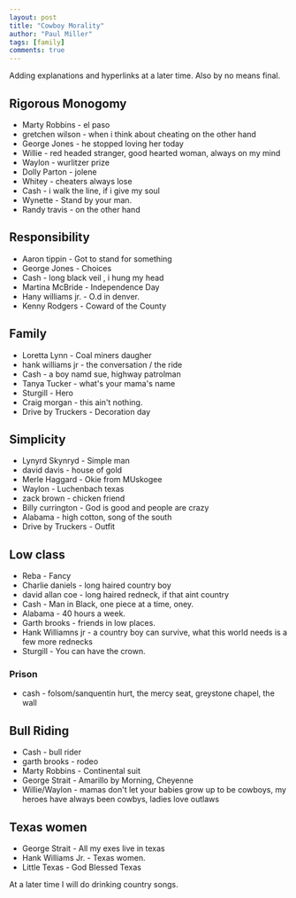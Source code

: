 ```yaml
--- 
layout: post
title: "Cowboy Morality"
author: "Paul Miller"
tags: [family]
comments: true
---
```


Adding explanations and hyperlinks at a later time. Also by no means final.

## Rigorous Monogomy
- Marty Robbins - el paso
- gretchen wilson - when i think about cheating  on the other hand
- George Jones -  he stopped loving her today
- Willie  - red headed stranger,   good hearted woman, always on my mind
- Waylon - wurlitzer prize
- Dolly Parton - jolene
- Whitey - cheaters always lose 
- Cash -  i walk the line,  if i give my soul
- Wynette - Stand by your man. 
- Randy travis - on the other hand

## Responsibility
- Aaron tippin - Got to stand for something
- George Jones - Choices
- Cash - long black veil , i hung my head
- Martina McBride - Independence Day 
- Hany williams jr. - O.d in denver. 
- Kenny Rodgers - Coward of the County

## Family
- Loretta Lynn -  Coal miners daugher
- hank williams jr - the conversation / the ride 
- Cash - a boy namd sue, highway patrolman
- Tanya Tucker - what's your mama's name
- Sturgill - Hero
- Craig morgan - this ain't nothing.
- Drive by Truckers - Decoration day

## Simplicity 
- Lynyrd Skynryd - Simple man 
- david davis - house of gold 
- Merle Haggard - Okie from MUskogee
- Waylon - Luchenbach texas
- zack brown - chicken friend
- Billy currington - God is good and people are crazy
- Alabama - high cotton, song of the south
- Drive by Truckers - Outfit

## Low class 
- Reba - Fancy
- Charlie daniels - long haired country boy
- david allan coe - long haired redneck, if that aint country
- Cash - Man in Black, one piece at a time, oney. 
- Alabama  - 40 hours a week. 
- Garth brooks - friends in low places. 
- Hank Williamns jr - a country boy can survive, what this world needs is a few more rednecks
- Sturgill - You can have the crown. 
### Prison 
- cash - folsom/sanquentin hurt, the mercy seat, greystone chapel, the wall


## Bull Riding
- Cash - bull rider
- garth brooks - rodeo
- Marty Robbins - Continental suit
- George Strait - Amarillo by Morning, Cheyenne
- Willie/Waylon - mamas don't let your babies grow up to be cowboys,  my heroes have always been cowbys, ladies love outlaws

## Texas women
- George Strait - All my exes live in texas
- Hank Williams Jr. - Texas women. 
- Little Texas - God Blessed Texas


At a later time I will do drinking country songs. 




